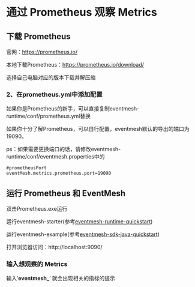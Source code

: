 # 通过 Prometheus 观察 Metrics

## 下载 Prometheus

官网：https://prometheus.io/

本地下载Prometheus：https://prometheus.io/download/

选择自己电脑对应的版本下载并解压缩

### 2、在prometheus.yml中添加配置

如果你是Prometheus的新手，可以直接复制eventmesh-runtime/conf/prometheus.yml替换

如果你十分了解Prometheus，可以自行配置，eventmesh默认的导出的端口为19090。

ps：如果需要更换端口的话，请修改eventmesh-runtime/conf/eventmesh.properties中的

```properties
#prometheusPort
eventMesh.metrics.prometheus.port=19090
```

## 运行 Prometheus 和 EventMesh

双击Prometheus.exe运行

运行eventmesh-starter(参考[eventmesh-runtime-quickstart](eventmesh-runtime-quickstart.md))

运行eventmesh-example(参考[eventmesh-sdk-java-quickstart](eventmesh-sdk-java-quickstart.md))

打开浏览器访问：http://localhost:9090/

### 输入想观察的 Metrics

输入’**eventmesh_**‘ 就会出现相关的指标的提示

